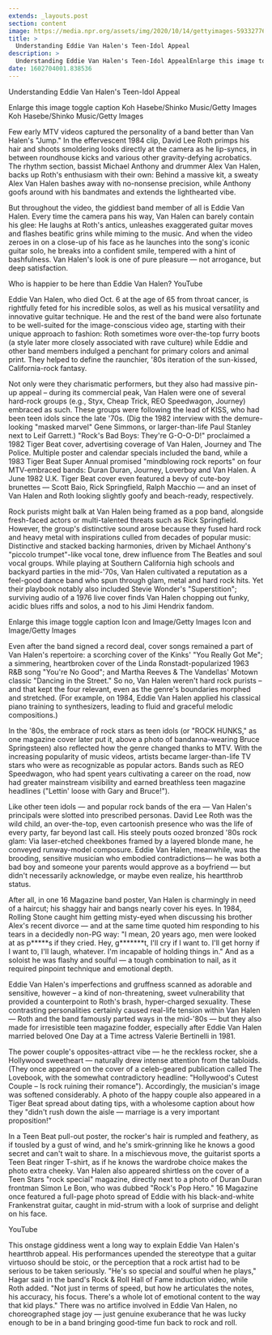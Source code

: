```yaml
--- 
extends: _layouts.post 
section: content 
image: https://media.npr.org/assets/img/2020/10/14/gettyimages-593327767_wide-4cd62ef34dcd35fe1f87bcbc0cbf3553a76e260f.jpg?s=1400 
title: > 
  Understanding Eddie Van Halen's Teen-Idol Appeal 
description: > 
  Understanding Eddie Van Halen's Teen-Idol AppealEnlarge this image toggle caption Koh Hasebe/Shinko Music/Getty Images Koh Hasebe/Shinko Music/Getty ImagesFew early MTV videos captured the personality of a band better than Van Halen's "Jump."Who is happier to be here than Eddie Van Halen?(For example, on 1984, Eddie Van Halen applied his classical piano training to synthesizers, leading to fluid and graceful melodic compositions.)Eddie Van Halen's imperfections and gruffness scanned as adorable and sensitive, however – a kind of non-threatening, sweet vulnerability that provided a counterpoint to Roth's brash, hyper-charged sexuality.YouTubeThis onstage giddiness went a long way to explain Eddie Van Halen's heartthrob appeal. 
date: 1602704001.838536 
--- 
```

Understanding Eddie Van Halen's Teen-Idol Appeal

Enlarge this image toggle caption Koh Hasebe/Shinko Music/Getty Images Koh Hasebe/Shinko Music/Getty Images

Few early MTV videos captured the personality of a band better than Van Halen's "Jump." In the effervescent 1984 clip, David Lee Roth primps his hair and shoots smoldering looks directly at the camera as he lip-syncs, in between roundhouse kicks and various other gravity-defying acrobatics. The rhythm section, bassist Michael Anthony and drummer Alex Van Halen, backs up Roth's enthusiasm with their own: Behind a massive kit, a sweaty Alex Van Halen bashes away with no-nonsense precision, while Anthony goofs around with his bandmates and extends the lighthearted vibe.

But throughout the video, the giddiest band member of all is Eddie Van Halen. Every time the camera pans his way, Van Halen can barely contain his glee: He laughs at Roth's antics, unleashes exaggerated guitar moves and flashes beatific grins while miming to the music. And when the video zeroes in on a close-up of his face as he launches into the song's iconic guitar solo, he breaks into a confident smile, tempered with a hint of bashfulness. Van Halen's look is one of pure pleasure — not arrogance, but deep satisfaction.

Who is happier to be here than Eddie Van Halen? YouTube

Eddie Van Halen, who died Oct. 6 at the age of 65 from throat cancer, is rightfully feted for his incredible solos, as well as his musical versatility and innovative guitar technique. He and the rest of the band were also fortunate to be well-suited for the image-conscious video age, starting with their unique approach to fashion: Roth sometimes wore over-the-top furry boots (a style later more closely associated with rave culture) while Eddie and other band members indulged a penchant for primary colors and animal print. They helped to define the raunchier, '80s iteration of the sun-kissed, California-rock fantasy.

Not only were they charismatic performers, but they also had massive pin-up appeal – during its commercial peak, Van Halen were one of several hard-rock groups (e.g., Styx, Cheap Trick, REO Speedwagon, Journey) embraced as such. These groups were following the lead of KISS, who had been teen idols since the late '70s. (Dig the 1982 interview with the demure-looking "masked marvel" Gene Simmons, or larger-than-life Paul Stanley next to Leif Garrett.) "Rock's Bad Boys: They're G-O-O-D!" proclaimed a 1982 Tiger Beat cover, advertising coverage of Van Halen, Journey and The Police. Multiple poster and calendar specials included the band, while a 1983 Tiger Beat Super Annual promised "mindblowing rock reports" on four MTV-embraced bands: Duran Duran, Journey, Loverboy and Van Halen. A June 1982 U.K. Tiger Beat cover even featured a bevy of cute-boy brunettes — Scott Baio, Rick Springfield, Ralph Macchio — and an inset of Van Halen and Roth looking slightly goofy and beach-ready, respectively.

Rock purists might balk at Van Halen being framed as a pop band, alongside fresh-faced actors or multi-talented threats such as Rick Springfield. However, the group's distinctive sound arose because they fused hard rock and heavy metal with inspirations culled from decades of popular music: Distinctive and stacked backing harmonies, driven by Michael Anthony's "piccolo trumpet"-like vocal tone, drew influence from The Beatles and soul vocal groups. While playing at Southern California high schools and backyard parties in the mid-'70s, Van Halen cultivated a reputation as a feel-good dance band who spun through glam, metal and hard rock hits. Yet their playbook notably also included Stevie Wonder's "Superstition"; surviving audio of a 1976 live cover finds Van Halen chopping out funky, acidic blues riffs and solos, a nod to his Jimi Hendrix fandom.

Enlarge this image toggle caption Icon and Image/Getty Images Icon and Image/Getty Images

Even after the band signed a record deal, cover songs remained a part of Van Halen's repertoire: a scorching cover of the Kinks' "You Really Got Me"; a simmering, heartbroken cover of the Linda Ronstadt-popularized 1963 R&B song "You're No Good"; and Martha Reeves & The Vandellas' Motown classic "Dancing in the Street." So no, Van Halen weren't hard rock purists – and that kept the four relevant, even as the genre's boundaries morphed and stretched. (For example, on 1984, Eddie Van Halen applied his classical piano training to synthesizers, leading to fluid and graceful melodic compositions.)

In the '80s, the embrace of rock stars as teen idols (or "ROCK HUNKS," as one magazine cover later put it, above a photo of bandanna-wearing Bruce Springsteen) also reflected how the genre changed thanks to MTV. With the increasing popularity of music videos, artists became larger-than-life TV stars who were as recognizable as popular actors. Bands such as REO Speedwagon, who had spent years cultivating a career on the road, now had greater mainstream visibility and earned breathless teen magazine headlines ("Lettin' loose with Gary and Bruce!").

Like other teen idols — and popular rock bands of the era — Van Halen's principals were slotted into prescribed personas. David Lee Roth was the wild child, an over-the-top, even cartoonish presence who was the life of every party, far beyond last call. His steely pouts oozed bronzed '80s rock glam: Via laser-etched cheekbones framed by a layered blonde mane, he conveyed runway-model composure. Eddie Van Halen, meanwhile, was the brooding, sensitive musician who embodied contradictions— he was both a bad boy and someone your parents would approve as a boyfriend — but didn't necessarily acknowledge, or maybe even realize, his heartthrob status.

After all, in one 16 Magazine band poster, Van Halen is charmingly in need of a haircut; his shaggy hair and bangs nearly cover his eyes. In 1984, Rolling Stone caught him getting misty-eyed when discussing his brother Alex's recent divorce — and at the same time quoted him responding to his tears in a decidedly non-PG way: "I mean, 20 years ago, men were looked at as p*****s if they cried. Hey, g*******t, I'll cry if I want to. I'll get horny if I want to, I'll laugh, whatever. I'm incapable of holding things in." And as a soloist he was flashy and soulful — a tough combination to nail, as it required pinpoint technique and emotional depth.

Eddie Van Halen's imperfections and gruffness scanned as adorable and sensitive, however – a kind of non-threatening, sweet vulnerability that provided a counterpoint to Roth's brash, hyper-charged sexuality. These contrasting personalities certainly caused real-life tension within Van Halen — Roth and the band famously parted ways in the mid-'80s — but they also made for irresistible teen magazine fodder, especially after Eddie Van Halen married beloved One Day at a Time actress Valerie Bertinelli in 1981.

The power couple's opposites-attract vibe — he the reckless rocker, she a Hollywood sweetheart — naturally drew intense attention from the tabloids. (They once appeared on the cover of a celeb-geared publication called The Lovebook, with the somewhat contradictory headline: "Hollywood's Cutest Couple – Is rock ruining their romance"). Accordingly, the musician's image was softened considerably. A photo of the happy couple also appeared in a Tiger Beat spread about dating tips, with a wholesome caption about how they "didn't rush down the aisle — marriage is a very important proposition!"

In a Teen Beat pull-out poster, the rocker's hair is rumpled and feathery, as if tousled by a gust of wind, and he's smirk-grinning like he knows a good secret and can't wait to share. In a mischievous move, the guitarist sports a Teen Beat ringer T-shirt, as if he knows the wardrobe choice makes the photo extra cheeky. Van Halen also appeared shirtless on the cover of a Teen Stars "rock special" magazine, directly next to a photo of Duran Duran frontman Simon Le Bon, who was dubbed "Rock's Pop Hero." 16 Magazine once featured a full-page photo spread of Eddie with his black-and-white Frankenstrat guitar, caught in mid-strum with a look of surprise and delight on his face.

YouTube

This onstage giddiness went a long way to explain Eddie Van Halen's heartthrob appeal. His performances upended the stereotype that a guitar virtuoso should be stoic, or the perception that a rock artist had to be serious to be taken seriously. "He's so special and soulful when he plays," Hagar said in the band's Rock & Roll Hall of Fame induction video, while Roth added. "Not just in terms of speed, but how he articulates the notes, his accuracy, his focus. There's a whole lot of emotional content to the way that kid plays." There was no artifice involved in Eddie Van Halen, no choreographed stage joy — just genuine exuberance that he was lucky enough to be in a band bringing good-time fun back to rock and roll.